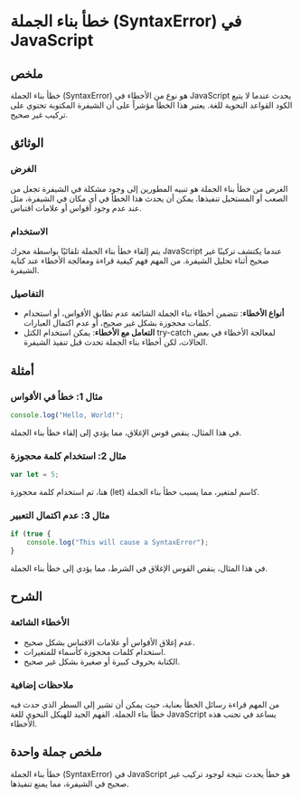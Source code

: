 <!--
Meta Description: # خطأ بناء الجملة (SyntaxError) في JavaScript ## ملخص خطأ بناء الجملة (SyntaxError) هو نوع من الأخطاء في JavaScript يحدث عندما لا يتبع الكود القواعد ا...
Meta Keywords: خطأ, بناء, الجملة, javascript, الأخطاء
-->

# خطأ بناء الجملة (SyntaxError) في JavaScript

## ملخص
خطأ بناء الجملة (SyntaxError) هو نوع من الأخطاء في JavaScript يحدث عندما لا يتبع الكود القواعد النحوية للغة. يعتبر هذا الخطأ مؤشراً على أن الشيفرة المكتوبة تحتوي على تركيب غير صحيح.

## الوثائق
### الغرض
الغرض من خطأ بناء الجملة هو تنبيه المطورين إلى وجود مشكلة في الشيفرة تجعل من الصعب أو المستحيل تنفيذها. يمكن أن يحدث هذا الخطأ في أي مكان في الشيفرة، مثل عند عدم وجود أقواس أو علامات اقتباس.

### الاستخدام
يتم إلقاء خطأ بناء الجملة تلقائيًا بواسطة محرك JavaScript عندما يكتشف تركيبًا غير صحيح أثناء تحليل الشيفرة. من المهم فهم كيفية قراءة ومعالجة الأخطاء عند كتابة الشيفرة.

### التفاصيل
- **أنواع الأخطاء**: تتضمن أخطاء بناء الجملة الشائعة عدم تطابق الأقواس، أو استخدام كلمات محجوزة بشكل غير صحيح، أو عدم اكتمال العبارات.
- **التعامل مع الأخطاء**: يمكن استخدام الكتل try-catch لمعالجة الأخطاء في بعض الحالات، لكن أخطاء بناء الجملة تحدث قبل تنفيذ الشيفرة.

## أمثلة
### مثال 1: خطأ في الأقواس
```javascript
console.log("Hello, World!";
```
في هذا المثال، ينقص قوس الإغلاق، مما يؤدي إلى إلقاء خطأ بناء الجملة.

### مثال 2: استخدام كلمة محجوزة
```javascript
var let = 5;
```
هنا، تم استخدام كلمة محجوزة (let) كاسم لمتغير، مما يسبب خطأ بناء الجملة.

### مثال 3: عدم اكتمال التعبير
```javascript
if (true {
    console.log("This will cause a SyntaxError");
}
```
في هذا المثال، ينقص القوس الإغلاق في الشرط، مما يؤدي إلى خطأ بناء الجملة.

## الشرح
### الأخطاء الشائعة
- عدم إغلاق الأقواس أو علامات الاقتباس بشكل صحيح.
- استخدام كلمات محجوزة كأسماء للمتغيرات.
- الكتابة بحروف كبيرة أو صغيرة بشكل غير صحيح.

### ملاحظات إضافية
من المهم قراءة رسائل الخطأ بعناية، حيث يمكن أن تشير إلى السطر الذي حدث فيه خطأ بناء الجملة. الفهم الجيد للهيكل النحوي للغة JavaScript يساعد في تجنب هذه الأخطاء.

## ملخص جملة واحدة
خطأ بناء الجملة (SyntaxError) في JavaScript هو خطأ يحدث نتيجة لوجود تركيب غير صحيح في الشيفرة، مما يمنع تنفيذها.